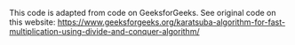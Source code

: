 This code is adapted from code on GeeksforGeeks. See original code on this website: https://www.geeksforgeeks.org/karatsuba-algorithm-for-fast-multiplication-using-divide-and-conquer-algorithm/
